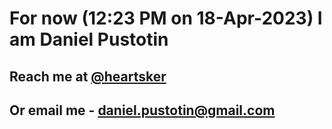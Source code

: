 # For now (12:23 PM on 18-Apr-2023) I am Daniel Pustotin
## Reach me at [@heartsker](https://t.me/heartsker)
## Or email me - daniel.pustotin@gmail.com

